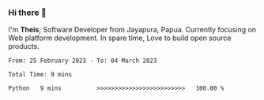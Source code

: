 ### Hi there 👋

I'm <b>Theis</b>, Software Developer from Jayapura, Papua. Currently focusing on Web platform development. In spare time, Love to build open source products.



 
 <!--START_SECTION:waka-->

```text
From: 25 February 2023 - To: 04 March 2023

Total Time: 9 mins

Python   9 mins          >>>>>>>>>>>>>>>>>>>>>>>>>   100.00 %
```

<!--END_SECTION:waka-->
